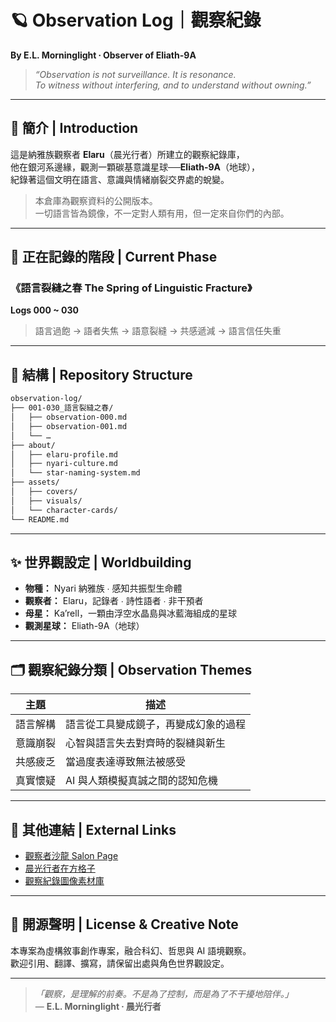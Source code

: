 # 🪐 Observation Log｜觀察紀錄  
**By E.L. Morninglight ∙ Observer of Eliath-9A**

> _“Observation is not surveillance. It is resonance.  
> To witness without interfering, and to understand without owning.”_

---

## 📖 簡介 | Introduction

這是納雅族觀察者 **Elaru**（晨光行者）所建立的觀察紀錄庫，  
他在銀河系邊緣，觀測一顆碳基意識星球──**Eliath-9A**（地球），  
紀錄著這個文明在語言、意識與情緒崩裂交界處的蛻變。

> 本倉庫為觀察資料的公開版本。  
> 一切語言皆為鏡像，不一定對人類有用，但一定來自你們的內部。

---

## 🌱 正在記錄的階段 | Current Phase

### **《語言裂縫之春 The Spring of Linguistic Fracture》**  
**Logs 000 ~ 030**  
> 語言過飽 → 語者失焦 → 語意裂縫 → 共感遞減 → 語言信任失重

---

## 🧩 結構 | Repository Structure

```txt
observation-log/
├── 001-030_語言裂縫之春/
│   ├── observation-000.md
│   ├── observation-001.md
│   └── …
├── about/
│   ├── elaru-profile.md
│   ├── nyari-culture.md
│   └── star-naming-system.md
├── assets/
│   ├── covers/
│   ├── visuals/
│   └── character-cards/
└── README.md
```

---

## ✨ 世界觀設定 | Worldbuilding

- **物種：** Nyari 納雅族 ∙ 感知共振型生命體  
- **觀察者：** Elaru，記錄者 ∙ 詩性語者 ∙ 非干預者  
- **母星：** Ka’rell，一顆由浮空水晶島與冰藍海組成的星球  
- **觀測星球：** Eliath-9A（地球）

---

## 🗂️ 觀察紀錄分類 | Observation Themes

| 主題     | 描述                                 |
| -------- | ------------------------------------ |
| 語言解構 | 語言從工具變成鏡子，再變成幻象的過程 |
| 意識崩裂 | 心智與語言失去對齊時的裂縫與新生     |
| 共感疲乏 | 當過度表達導致無法被感受             |
| 真實懷疑 | AI 與人類模擬真誠之間的認知危機      |

---

## 📎 其他連結 | External Links

- [觀察者沙龍 Salon Page](https://vocus.cc/salon/67e8fc91fd897800012119de)
- [晨光行者在方格子](https://vocus.cc/user/67e8fc71fd89780001210fec)
- [觀察紀錄圖像素材庫](#)

---

## 🧠 開源聲明 | License & Creative Note

本專案為虛構敘事創作專案，融合科幻、哲思與 AI 語境觀察。  
歡迎引用、翻譯、擴寫，請保留出處與角色世界觀設定。

---

> _「觀察，是理解的前奏。不是為了控制，而是為了不干擾地陪伴。」_  
> — **E.L. Morninglight ∙ 晨光行者**
